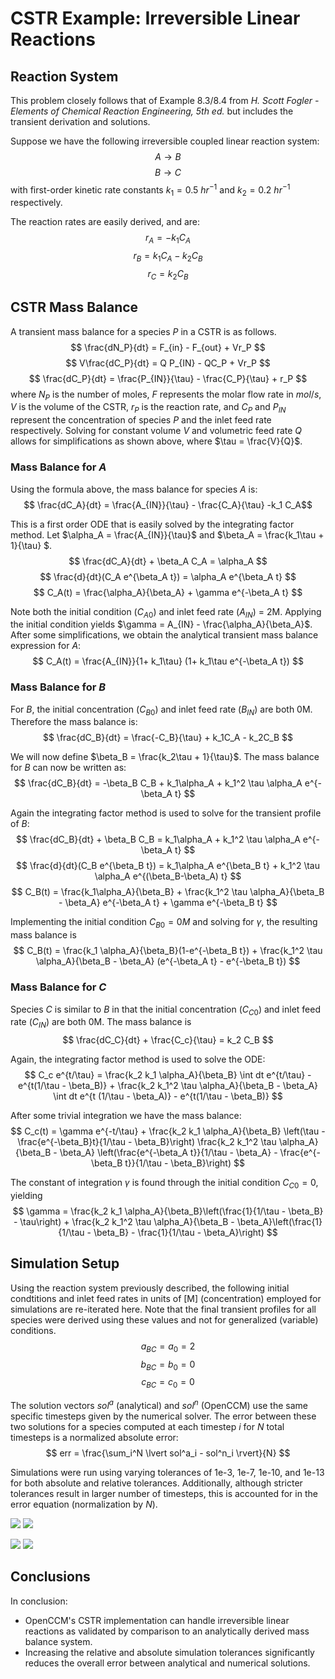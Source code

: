 # CSTR Example: Irreversible Linear Reactions

## Reaction System

This problem closely follows that of Example 8.3/8.4 from *H. Scott Fogler - Elements of Chemical Reaction Engineering, 5th ed.* but includes the transient derivation and solutions.

Suppose we have the following irreversible coupled linear reaction system: 
$$ A \rightarrow B $$
$$ B \rightarrow C $$
with first-order kinetic rate constants $k_1 = 0.5$ $hr^{-1}$ and $k_2 = 0.2$ $hr^{-1}$ respectively. 

The reaction rates are easily derived, and are:
$$ r_A = -k_1 C_A $$
$$ r_B = k_1 C_A - k_2 C_B $$
$$ r_C = k_2 C_B $$

## CSTR Mass Balance

A transient mass balance for a species $P$ in a CSTR is as follows. 
$$ \frac{dN_P}{dt} = F_{in} - F_{out} + Vr_P $$
$$ V\frac{dC_P}{dt} = Q P_{IN} - QC_P + Vr_P $$
$$ \frac{dC_P}{dt} = \frac{P_{IN}}{\tau} - \frac{C_P}{\tau} + r_P $$
where $N_P$ is the number of moles, $F$ represents the molar flow rate in $mol/s$, $V$ is the volume of the CSTR, $r_P$ is the reaction rate, and $C_P$ and $P_{IN}$ represent the concentration of species $P$ and the inlet feed rate respectively.
Solving for constant volume $V$ and volumetric feed rate $Q$ allows for simplifications as shown above, where $\tau = \frac{V}{Q}$.

### Mass Balance for $A$

Using the formula above, the mass balance for species $A$ is: 
$$ \frac{dC_A}{dt} = \frac{A_{IN}}{\tau} - \frac{C_A}{\tau} -k_1 C_A$$

This is a first order ODE that is easily solved by the integrating factor method. 
Let $\alpha_A = \frac{A_{IN}}{\tau}$ and $\beta_A = \frac{k_1\tau + 1}{\tau} $.
$$ \frac{dC_A}{dt} + \beta_A C_A = \alpha_A $$
$$ \frac{d}{dt}(C_A e^{\beta_A t}) = \alpha_A e^{\beta_A t} $$
$$ C_A(t) = \frac{\alpha_A}{\beta_A} + \gamma e^{-\beta_A t} $$

Note both the initial condition ($C_{A0}$) and inlet feed rate ($A_{IN}$) = 2M. 
Applying the initial condition yields $\gamma = A_{IN} - \frac{\alpha_A}{\beta_A}$. 
After some simplifications, we obtain the analytical transient mass balance expression for $A$: 
$$ C_A(t) = \frac{A_{IN}}{1+ k_1\tau} (1+ k_1\tau e^{-\beta_A t}) $$

### Mass Balance for $B$

For $B$, the initial concentration ($C_{B0}$) and inlet feed rate ($B_{IN}$) are both 0M. Therefore the mass balance is:
$$ \frac{dC_B}{dt} = \frac{-C_B}{\tau} + k_1C_A - k_2C_B $$

We will now define $\beta_B = \frac{k_2\tau + 1}{\tau}$.
The mass balance for $B$ can now be written as:
$$ \frac{dC_B}{dt} = -\beta_B C_B + k_1\alpha_A + k_1^2 \tau \alpha_A e^{-\beta_A t} $$

Again the integrating factor method is used to solve for the transient profile of $B$: 
$$ \frac{dC_B}{dt} + \beta_B C_B =  k_1\alpha_A + k_1^2 \tau \alpha_A e^{-\beta_A t} $$
$$ \frac{d}{dt}(C_B e^{\beta_B t}) = k_1\alpha_A e^{\beta_B t} + k_1^2 \tau \alpha_A e^{(\beta_B-\beta_A) t} $$
$$ C_B(t) = \frac{k_1\alpha_A}{\beta_B} + \frac{k_1^2 \tau \alpha_A}{\beta_B - \beta_A} e^{-\beta_A t} + \gamma e^{-\beta_B t} $$

Implementing the initial condition $C_{B0} = 0M$ and solving for $\gamma$, the resulting mass balance is 
$$ C_B(t) = \frac{k_1 \alpha_A}{\beta_B}(1-e^{-\beta_B t}) + \frac{k_1^2 \tau \alpha_A}{\beta_B - \beta_A} (e^{-\beta_A t} - e^{-\beta_B t}) $$

### Mass Balance for $C$

Species $C$ is similar to $B$ in that the initial concentration ($C_{C0}$) and inlet feed rate ($C_{IN}$) are both 0M. 
The mass balance is 
$$ \frac{dC_C}{dt} + \frac{C_c}{\tau} = k_2 C_B $$

Again, the integrating factor method is used to solve the ODE:
$$ C_c e^{t/\tau} = \frac{k_2 k_1 \alpha_A}{\beta_B} \int dt e^{t/\tau} - e^{t(1/\tau - \beta_B)} + 
        \frac{k_2 k_1^2 \tau \alpha_A}{\beta_B - \beta_A} \int dt e^{t (1/\tau - \beta_A)} - e^{t(1/\tau - \beta_B)} $$

After some trivial integration we have the mass balance:
$$ C_c(t) = \gamma e^{-t/\tau} + \frac{k_2 k_1 \alpha_A}{\beta_B}
    \left(\tau - \frac{e^{-\beta_B}t}{1/\tau - \beta_B}\right) \frac{k_2 k_1^2 \tau \alpha_A}{\beta_B - \beta_A} 
                \left(\frac{e^{-\beta_A t}}{1/\tau - \beta_A} - \frac{e^{-\beta_B t}}{1/\tau - \beta_B}\right) $$

The constant of integration $\gamma$ is found through the initial condition $C_{C0} = 0$, yielding 
$$ \gamma = \frac{k_2 k_1 \alpha_A}{\beta_B}\left(\frac{1}{1/\tau - \beta_B} - \tau\right) + \frac{k_2 k_1^2 \tau \alpha_A}{\beta_B - \beta_A}\left(\frac{1}{1/\tau - \beta_B} - \frac{1}{1/\tau - \beta_A}\right) $$

## Simulation Setup

Using the reaction system previously described, the following initial condtitions and inlet feed rates in units of [M] (concentration) employed for simulations are re-iterated here. 
Note that the final transient profiles for all species were derived using these values and not for generalized (variable) conditions.
$$ a_{BC} = a_0 = 2 $$
$$ b_{BC} = b_0 = 0 $$
$$ c_{BC} = c_0 = 0 $$

The solution vectors $sol^a$ (analytical) and $sol^n$ (OpenCCM) use the same specific timesteps given by the numerical solver.
The error between these two solutions for a species computed at each timestep $i$ for $N$ total timesteps is a normalized absolute error:
$$ err = \frac{\sum_i^N \lvert sol^a_i - sol^n_i \rvert}{N} $$

Simulations were run using varying tolerances of 1e-3, 1e-7, 1e-10, and 1e-13 for both absolute and relative tolerances.
Additionally, although stricter tolerances result in larger number of timesteps, this is accounted for in the error equation (normalization by $N$).

![](cstr_irreversible_tol_1e-03.png)
![](cstr_irreversible_tol_1e-07.png)

![](cstr_irreversible_tol_1e-10.png)
![](cstr_irreversible_tol_1e-13.png)

## Conclusions

In conclusion:
* OpenCCM's CSTR implementation can handle irreversible linear reactions as validated by comparison to an analytically derived mass balance system.
* Increasing the relative and absolute simulation tolerances significantly reduces the overall error between analytical and numerical solutions.
